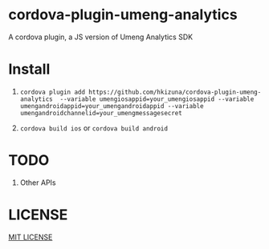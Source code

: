 # cordova-plugin-umeng-analytics

A cordova plugin, a JS version of Umeng Analytics SDK

# Install

1. ```cordova plugin add https://github.com/hkizuna/cordova-plugin-umeng-analytics  --variable umengiosappid=your_umengiosappid --variable umengandroidappid=your_umengandroidappid --variable umengandroidchannelid=your_umengmessagesecret```

2. ```cordova build ios``` or ```cordova build android```

# TODO

1. Other APIs

# LICENSE

[MIT LICENSE](http://opensource.org/licenses/MIT)